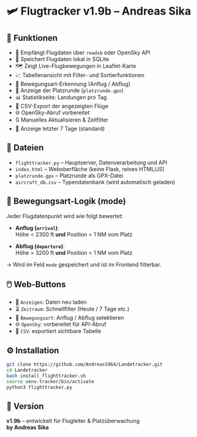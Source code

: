 # 🛩️ Flugtracker v1.9b – Andreas Sika

## 🔧 Funktionen

- 📡 Empfängt Flugdaten über `readsb` oder OpenSky API
- 💾 Speichert Flugdaten lokal in SQLite
- 🗺️ Zeigt Live-Flugbewegungen in Leaflet-Karte
- 📈 Tabellenansicht mit Filter- und Sortierfunktionen
- 🛬 Bewegungsart-Erkennung (Anflug / Abflug)
- 🧭 Anzeige der Platzrunde (`platzrunde.gpx`)
- 📊 Statistikseite: Landungen pro Tag
- 📁 CSV-Export der angezeigten Flüge
- 🌐 OpenSky-Abruf vorbereitet
- 🔃 Manuelles Aktualisieren & Zeitfilter
- 📌 Anzeige letzter 7 Tage (standard)

## 📂 Dateien

- `flighttracker.py` – Hauptserver, Datenverarbeitung und API
- `index.html` – Weboberfläche (keine Flask, reines HTML/JS)
- `platzrunde.gpx` – Platzrunde als GPX-Datei
- `aircraft_db.csv` – Typendatenbank (wird automatisch geladen)

## 🧭 Bewegungsart-Logik (mode)

Jeder Flugdatenpunkt wird wie folgt bewertet:

- **Anflug (`arrival`)**:  
  Höhe < 2300 ft **und** Position < 1 NM vom Platz

- **Abflug (`departure`)**:  
  Höhe > 3200 ft **und** Position < 1 NM vom Platz

→ Wird im Feld `mode` gespeichert und ist im Frontend filterbar.

## 🖱️ Web-Buttons

- 🔁 `Anzeigen`: Daten neu laden
- ⏳ `Zeitraum`: Schnellfilter (Heute / 7 Tage etc.)
- 🚁 `Bewegungsart`: Anflug / Abflug selektieren
- 🌐 `OpenSky`: vorbereitet für API-Abruf
- 📁 `CSV`: exportiert sichtbare Tabelle

## ⚙️ Installation

```bash
git clone https://github.com/AndreasS964/Landetracker.git
cd Landetracker
bash install_flighttracker.sh
source venv-tracker/bin/activate
python3 flighttracker.py
```

## 👤 Version

**v1.9b** – entwickelt für Flugleiter & Platzüberwachung  
**by Andreas Sika**
